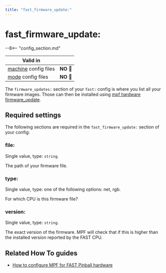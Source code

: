 ```yaml
---
title: "fast_firmware_update:"
---
```


# fast_firmware_update:


--8<-- "config_section.md"

| Valid in | |
|-----|:----:|
|[machine](instructions/machine_config.md) config files |**NO** :no_entry_sign:|
|[mode](instructions/mode_config.md) config files|**NO** :no_entry_sign:|

The `firmware_updates:` section of your `fast:` config is where you list
all your firmware images. Those can then be installed using
[mpf hardware firmware_update](../running/commands/hardware.md).

## Required settings

The following sections are required in the `fast_firmware_update:`
section of your config:

### file:

Single value, type: `string`.

The path of your firmware file.

### type:

Single value, type: one of the following options: net, rgb.

For which CPU is this firmware file?

### version:

Single value, type: `string`.

The exact version of the firmware. MPF will check that if this is higher
than the installed version reported by the FAST CPU.

## Related How To guides

* [How to configure MPF for FAST Pinball hardware](../hardware/fast/index.md)
